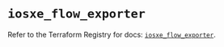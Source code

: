 # `iosxe_flow_exporter`

Refer to the Terraform Registry for docs: [`iosxe_flow_exporter`](https://registry.terraform.io/providers/ciscodevnet/iosxe/0.9.3/docs/resources/flow_exporter).
